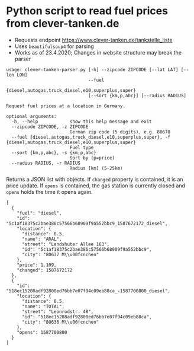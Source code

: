 # Python script to read fuel prices from clever-tanken.de

* Requests endpoint https://www.clever-tanken.de/tankstelle_liste
* Uses `beautifulsoup4` for parsing
* Works as of 23.4.2020; Changes in website structure may break the parser

```
usage: clever-tanken-parser.py [-h] --zipcode ZIPCODE [--lat LAT] [--lon LON]
                               --fuel
                               {diesel,autogas,truck_diesel,e10,superplus,super}
                               [--sort {km,p,abc}] [--radius RADIUS]

Request fuel prices at a location in Germany.

optional arguments:
  -h, --help            show this help message and exit
  --zipcode ZIPCODE, -z ZIPCODE
                        German zip code (5 digits), e.g. 80678
  --fuel {diesel,autogas,truck_diesel,e10,superplus,super}, -f {diesel,autogas,truck_diesel,e10,superplus,super}
                        Fuel type
  --sort {km,p,abc}, -s {km,p,abc}
                        Sort by (p=price)
  --radius RADIUS, -r RADIUS
                        Radius [km] (5-25km)
```

Returns a JSON list with objects. If `changed` property is contained, it is an price update. If `opens` is contained, the gas station is currently closed and `opens` holds the time it opens again.

```
[
  {
    "fuel": "diesel",
    "id": "5c1af18375c2bae386c57566b68909f9a552bbc9_1587672172_diesel",
    "location": {
      "distance": 0.5,
      "name": "ARAL",
      "street": "Landshuter Allee 163",
      "id": "5c1af18375c2bae386c57566b68909f9a552bbc9",
      "city": "80637 M\\u00fcnchen"
    },
    "price": 1.109,
    "changed": 1587672172
  },
  {
    "id": "518ec15208adf92800ed76bb7e07f94c09eb88ca_-1587700800_diesel",
    "location": {
      "distance": 0.5,
      "name": "TOTAL",
      "street": "Leonrodstr. 48",
      "id": "518ec15208adf92800ed76bb7e07f94c09eb88ca",
      "city": "80636 M\\u00fcnchen"
    },
    "opens": 1587700800
  }
]
```